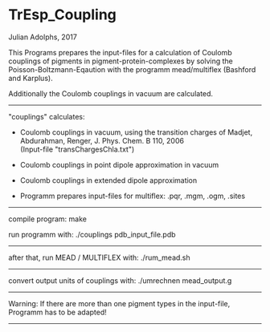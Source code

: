 # TrEsp_Coupling
  
  Julian Adolphs, 2017
 
 This Programs prepares the input-files for a calculation of Coulomb couplings 
 of pigments in pigment-protein-complexes by solving the Poisson-Boltzmann-Eqaution
 with the programm mead/multiflex (Bashford and Karplus). 
 
 Additionally the Coulomb couplings in vacuum are calculated. 
 
 ----------------------------------------------------------------------------
 
  "couplings" calculates:  

  - Coulomb couplings in vacuum, using the transition charges of 
    Madjet, Abdurahman, Renger, J. Phys. Chem. B 110, 2006  
    (Input-file "transChargesChla.txt")

  - Coulomb couplings in point dipole approximation in vacuum

  - Coulomb couplings in extended dipole approximation

  - Programm prepares input-files for multiflex: .pqr, .mgm, .ogm, .sites 
	
------------------------------------------------------------------------------

  compile program:      make

  run programm with:   ./couplings pdb_input_file.pdb 

------------------------------------------------------------------------------

  after that, run MEAD / MULTIFLEX with:  ./rum_mead.sh

------------------------------------------------------------------------------

  convert output units of couplings with: ./umrechnen mead_output.g

--------------------------------------------------------------------------------------------------

  Warning: If there are more than one pigment types in the input-file, Programm has to be adapted!  
           
--------------------------------------------------------------------------------------------------           
